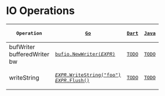 # IO Operations

|<pre lang="">Operation</pre>|[<pre lang="">Go</pre>](https://go.dev/)|[<pre lang="">Dart</pre>](https://dart.dev/)|[<pre lang="">Java</pre>](https://docs.oracle.com/javase/8/docs/technotes/guides/language/)|
|---|---|---|---|
|bufWriter<br/>bufferedWriter<br/>bw|[<pre lang="go">bufio.NewWriter($EXPR$)</pre>](https://pkg.go.dev/bufio#NewWriter)|[<pre lang="dart">TODO</pre>](TODO)|[<pre lang="java">TODO</pre>](TODO)|
|writeString|[<pre lang="go">$EXPR$.WriteString("foo")&#13;$EXPR$.Flush()</pre>](TODO)|[<pre lang="dart">TODO</pre>](TODO)|[<pre lang="java">TODO</pre>](TODO)|


